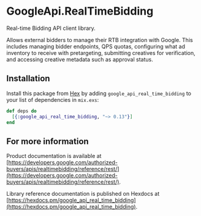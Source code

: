 # GoogleApi.RealTimeBidding

Real-time Bidding API client library.

Allows external bidders to manage their RTB integration with Google. This includes managing bidder endpoints, QPS quotas, configuring what ad inventory to receive with pretargeting, submitting creatives for verification, and accessing creative metadata such as approval status.

## Installation

Install this package from [Hex](https://hex.pm) by adding
`google_api_real_time_bidding` to your list of dependencies in `mix.exs`:

```elixir
def deps do
  [{:google_api_real_time_bidding, "~> 0.13"}]
end
```

## For more information

Product documentation is available at [https://developers.google.com/authorized-buyers/apis/realtimebidding/reference/rest/](https://developers.google.com/authorized-buyers/apis/realtimebidding/reference/rest/).

Library reference documentation is published on Hexdocs at
[https://hexdocs.pm/google_api_real_time_bidding](https://hexdocs.pm/google_api_real_time_bidding).
